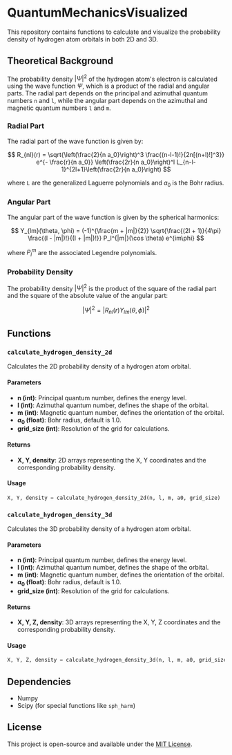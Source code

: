 # QuantumMechanicsVisualized

This repository contains functions to calculate and visualize the probability density of hydrogen atom orbitals in both 2D and 3D.

## Theoretical Background

The probability density $|\Psi|^2$ of the hydrogen atom's electron is calculated using the wave function $\Psi$, which is a product of the radial and angular parts. The radial part depends on the principal and azimuthal quantum numbers `n` and `l`, while the angular part depends on the azimuthal and magnetic quantum numbers `l` and `m`.

### Radial Part

The radial part of the wave function is given by:

$$ R_{nl}(r) = \sqrt{\left(\frac{2}{n a_0}\right)^3 \frac{(n-l-1)!}{2n[(n+l)!]^3}} e^{- \frac{r}{n a_0}} \left(\frac{2r}{n a_0}\right)^l L_{n-l-1}^{2l+1}\left(\frac{2r}{n a_0}\right) $$

where `L` are the generalized Laguerre polynomials and $a_0$ is the Bohr radius.

### Angular Part

The angular part of the wave function is given by the spherical harmonics:

$$ Y_{lm}(\theta, \phi) = (-1)^{\frac{m + |m|}{2}} \sqrt{\frac{(2l + 1)}{4\pi} \frac{(l - |m|)!}{(l + |m|)!}} P_l^{|m|}(\cos \theta) e^{im\phi} $$

where $P_l^m$ are the associated Legendre polynomials.

### Probability Density

The probability density $|\Psi|^2$ is the product of the square of the radial part and the square of the absolute value of the angular part:

$$ |\Psi|^2 = |R_{nl}(r) Y_{lm}(\theta, \phi)|^2 $$

## Functions

### `calculate_hydrogen_density_2d`

Calculates the 2D probability density of a hydrogen atom orbital.

#### Parameters
- **n (int)**: Principal quantum number, defines the energy level.
- **l (int)**: Azimuthal quantum number, defines the shape of the orbital.
- **m (int)**: Magnetic quantum number, defines the orientation of the orbital.
- **$a_0$ (float)**: Bohr radius, default is 1.0.
- **grid_size (int)**: Resolution of the grid for calculations.

#### Returns
- **X, Y, density**: 2D arrays representing the X, Y coordinates and the corresponding probability density.

#### Usage
```python
X, Y, density = calculate_hydrogen_density_2d(n, l, m, a0, grid_size)
```

### `calculate_hydrogen_density_3d`

Calculates the 3D probability density of a hydrogen atom orbital.

#### Parameters
- **n (int)**: Principal quantum number, defines the energy level.
- **l (int)**: Azimuthal quantum number, defines the shape of the orbital.
- **m (int)**: Magnetic quantum number, defines the orientation of the orbital.
- **$a_0$ (float)**: Bohr radius, default is 1.0.
- **grid_size (int)**: Resolution of the grid for calculations.

#### Returns
- **X, Y, Z, density**: 3D arrays representing the X, Y, Z coordinates and the corresponding probability density.

#### Usage
```python
X, Y, Z, density = calculate_hydrogen_density_3d(n, l, m, a0, grid_size)
```

## Dependencies
- Numpy
- Scipy (for special functions like `sph_harm`)


## License
This project is open-source and available under the [MIT License](LICENSE.md).
